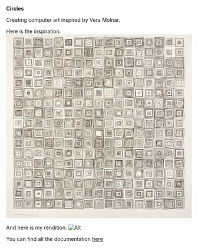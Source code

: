 **Circles**

Creating computer art inspired by Vera Molnar.

Here is the inspiration.
![Alt](veramolnar1.jpg "molnar")

And here is my rendition.
![Alt](moreCircles "circles")

You can find all the documentation [here](http://intro16.nyuad.im/index.php/2016/10/27/circles/)
